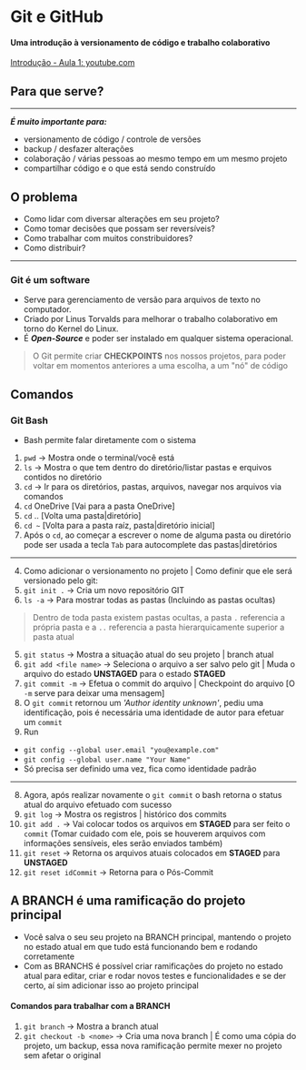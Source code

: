 # Git e GitHub
#### Uma introdução à versionamento de código e trabalho colaborativo
[Introdução - Aula 1: youtube.com](https://www.youtube.com/watch?v=napLViBKAtA&list=PLvlkVRRKOYFQ3cfYPjLeQ0KvrQ8bG5H11)

## Para que serve?
***
***É muito importante para:***

* versionamento de código / controle de versões
* backup / desfazer alterações
* colaboração / várias pessoas ao mesmo tempo em um mesmo projeto
* compartilhar código e o que está sendo construído

## O problema

- Como lidar com diversar alterações em seu projeto?
- Como tomar decisões que possam ser reversíveis?
- Como trabalhar com muitos constribuidores?
- Como distribuir?
---

### Git é um software
* Serve para gerenciamento de versão para arquivos de texto no computador.
* Criado por Linus Torvalds para melhorar o trabalho colaborativo em torno do Kernel do Linux.
* É **_Open-Source_** e poder ser instalado em qualquer sistema operacional.

> O Git permite criar **CHECKPOINTS** nos nossos projetos, para poder voltar em momentos anteriores a uma escolha, a um "nó" de código

## Comandos

### Git Bash 

* Bash permite falar diretamente com o sistema

1. `pwd` -> Mostra onde o terminal/você está
2. `ls` -> Mostra o que tem dentro do diretório/listar pastas e erquivos contidos no diretório
3. `cd` -> Ir para os diretórios, pastas, arquivos, navegar nos arquivos via comandos
  1. `cd` OneDrive [Vai para a pasta OneDrive]
  2. `cd` .. [Volta uma pasta|diretório]
  3. `cd ~` [Volta para a pasta raíz, pasta|diretório inicial]
  4. Após o `cd`, ao começar a escrever o nome de alguma pasta ou diretório pode ser usada a tecla `Tab` para autocomplete das pastas|diretórios
---
4. Como adicionar o versionamento no projeto | Como definir que ele será versionado pelo git:
  1. `git init .` -> Cria um novo repositório GIT
  2. `ls -a` -> Para mostrar todas as pastas (Incluindo as pastas ocultas)
  > Dentro de toda pasta existem pastas ocultas, a pasta `.` referencia a própria pasta e a `..` referencia a pasta hierarquicamente superior a pasta atual

5. `git status` -> Mostra a situação atual do seu projeto | branch atual
6. `git add <file name>` -> Seleciona o arquivo a ser salvo pelo git | Muda o arquivo do estado **UNSTAGED** para o estado **STAGED**
7. `git commit -m` -> Efetua o commit do arquivo | Checkpoint do arquivo [O `-m` serve para deixar uma mensagem]
  1. O `git commit` retornou um _'Author identity unknown'_, pediu uma identificação, pois é necessária uma identidade de autor para efetuar um `commit`
  2. Run

* `git config --global user.email "you@example.com"`
* `git config --global user.name "Your Name"`
* Só precisa ser definido uma vez, fica como identidade padrão
---
8. Agora, após realizar novamente o `git commit` o bash retorna o status atual do arquivo efetuado com sucesso
9. `git log` -> Mostra os registros | histórico dos commits
10. `git add .` -> Vai colocar todos os arquivos em **STAGED** para ser feito o `commit` (Tomar cuidado com ele, pois se houverem arquivos com informações sensíveis, eles serão enviados também)
11. `git reset` -> Retorna os arquivos atuais colocados em **STAGED** para **UNSTAGED**
12. `git reset idCommit` -> Retorna para o Pós-Commit

## A **BRANCH** é uma ramificação do projeto principal

* Você salva o seu seu projeto na BRANCH principal, mantendo o projeto no estado atual em que tudo está funcionando bem e rodando corretamente
* Com as BRANCHS é possível criar ramificações do projeto no estado atual para editar, criar e rodar novos testes e funcionalidades e se der certo, aí sim adicionar isso ao projeto principal

#### Comandos para trabalhar com a BRANCH

1. `git branch` -> Mostra a branch atual
2. `git checkout -b <nome>` -> Cria uma nova branch | É como uma cópia do projeto, um backup, essa nova ramificação permite mexer no projeto sem afetar o original 

